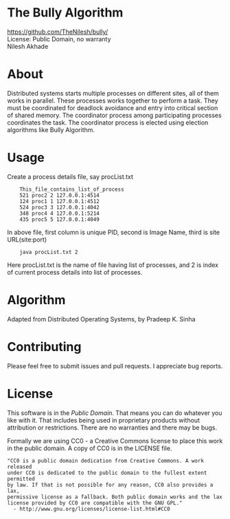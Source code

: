 **The Bully Algorithm**
=========================

https://github.com/TheNilesh/bully/  
License: Public Domain, no warranty  
Nilesh Akhade

About
=====

Distributed systems starts multiple processes on different sites, all of them works in parallel.
These processes works together to perform a task. They must be coordinated for deadlock avoidance and entry into critical section of shared memory.
The coordinator process among participating processes coordinates the task.
The coordinator process is elected using election algorithms like Bully Algorithm.

Usage
=====
Create a process details file, say procList.txt
```
	This_file_contains_list_of_process
	521 proc2 2 127.0.0.1:4514
	124 proc1 1 127.0.0.1:4512
	524 proc3 3 127.0.0.1:4042
	348 proc4 4 127.0.0.1:5214
	435 proc5 5 127.0.0.1:4049
```
In above file, first column is unique PID, second is Image Name, third is site URL(site:port)

```
	java procList.txt 2
```

Here procList.txt is the name of file having list of processes, and 2 is index of current process details into list of processes.

Algorithm
============================
Adapted from Distributed Operating Systems, by Pradeep K. Sinha

Contributing
============

Please feel free to submit issues and pull requests. I appreciate bug reports.

License
=======

This software is in the *Public Domain*. That means you can do whatever you like
with it. That includes being used in proprietary products without attribution or
restrictions. There are no warranties and there may be bugs. 

Formally we are using CC0 - a Creative Commons license to place this work in the
public domain. A copy of CC0 is in the LICENSE file. 

    "CC0 is a public domain dedication from Creative Commons. A work released
    under CC0 is dedicated to the public domain to the fullest extent permitted
    by law. If that is not possible for any reason, CC0 also provides a lax,
    permissive license as a fallback. Both public domain works and the lax
    license provided by CC0 are compatible with the GNU GPL."
      - http://www.gnu.org/licenses/license-list.html#CC0